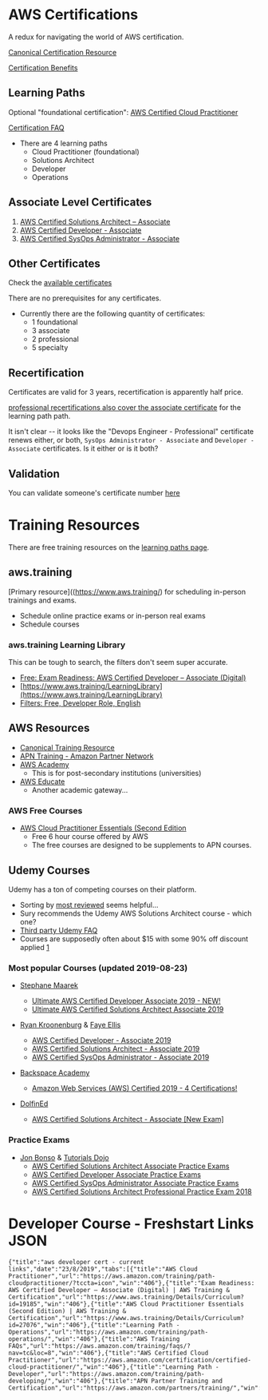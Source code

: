 
# AWS Certifications

A redux for navigating the world of AWS certification.

[Canonical Certification Resource](https://aws.amazon.com/certification/)

[Certification Benefits](https://aws.amazon.com/certification/benefits/)

## Learning Paths

Optional "foundational certification": [AWS Certified Cloud Practitioner](https://aws.amazon.com/certification/certified-cloud-practitioner/)

[Certification FAQ](https://aws.amazon.com/certification/faqs/)


- There are 4 learning paths
	- Cloud Practitioner (foundational)
	- Solutions Architect
	- Developer
	- Operations


## Associate Level Certificates

1. [AWS Certified Solutions Architect – Associate](https://aws.amazon.com/certification/certified-solutions-architect-associate/)
1. [AWS Certified Developer - Associate](https://aws.amazon.com/certification/certified-developer-associate/)
1. [AWS Certified SysOps Administrator - Associate](https://aws.amazon.com/certification/certified-sysops-admin-associate/)


## Other Certificates

Check the [available certificates](https://aws.amazon.com/certification/)

There are no prerequisites for any certificates.

- Currently there are the following quantity of certificates: 
	- 1 foundational
	- 3 associate
	- 2 professional
	- 5 specialty

## Recertification

Certificates are valid for 3 years, recertification is apparently half price.

[professional recertifications also cover the associate certificate](https://aws.amazon.com/certification/recertification/?nav=tc&loc=4) for the learning path path.

It isn't clear -- it looks like the "Devops Engineer - Professional" certificate renews either, or both, `SysOps Administrator - Associate` and `Developer - Associate` certificates.  Is it either or is it both?


## Validation

You can validate someone's certificate number [here](https://aw.certmetrics.com/amazon/public/verification.aspx)


# Training Resources

There are free training resources on the [learning paths page](https://aws.amazon.com/training/learning-paths/).


## aws.training

[Primary resource]((https://www.aws.training/) for scheduling in-person trainings and exams.

- Schedule online practice exams or in-person real exams
- Schedule courses


### aws.training Learning Library

This can be tough to search, the filters don't seem super accurate.

- [Free: Exam Readiness: AWS Certified Developer – Associate (Digital)](https://www.aws.training/Details/Curriculum?id=19185)
- [https://www.aws.training/LearningLibrary](https://www.aws.training/LearningLibrary)
- [Filters: Free, Developer Role, English](https://www.aws.training/LearningLibrary?filters=language%3A1&filters=digital%3A1&filters=classification%3A58&search=&tab=view_all)


## AWS Resources

- [Canonical Training Resource](https://aws.amazon.com/training/)
- [APN Training - Amazon Partner Network](https://aws.amazon.com/partners/training/)
- [AWS Academy](https://aws.amazon.com/training/awsacademy/)
	- This is for post-secondary institutions (universities)
- [AWS Educate](https://aws.amazon.com/education/awseducate/)
	- Another academic gateway...


### AWS Free Courses

- [AWS Cloud Practitioner Essentials (Second Edition](https://www.aws.training/Details/Curriculum?id=27076)
	- Free 6 hour course offered by AWS
	- The free courses are designed to be supplements to APN courses.


## Udemy Courses


Udemy has a ton of competing courses on their platform.

- Sorting by [most reviewed](https://www.udemy.com/courses/search/?q=aws&sort=most-reviewed) seems helpful...
- Sury recommends the Udemy AWS Solutions Architect course - which one?
- [Third party Udemy FAQ](https://www.smartmoves.life/udemy/)
- Courses are supposedly often about $15 with some 90% off discount applied [1](https://www.reddit.com/r/web_design/comments/51o8wb/are_udemy_courses_always_this_cheap/)


### Most popular Courses (updated 2019-08-23)

- [Stephane Maarek](https://www.udemy.com/user/stephane-maarek/)
	- [Ultimate AWS Certified Developer Associate 2019 - NEW!](https://www.udemy.com/aws-certified-developer-associate-dva-c01/)
	- [Ultimate AWS Certified Solutions Architect Associate 2019](https://www.udemy.com/aws-certified-solutions-architect-associate-saa-c01/)

- [Ryan Kroonenburg](https://www.udemy.com/user/ryankroonenburg/) & [Faye Ellis](https://www.udemy.com/user/faye-ellis-2/)
	- [AWS Certified Developer - Associate 2019](https://www.udemy.com/aws-certified-developer-associate/)
	- [AWS Certified Solutions Architect - Associate 2019](https://www.udemy.com/aws-certified-solutions-architect-associate/)
	- [AWS Certified SysOps Administrator - Associate 2019](https://www.udemy.com/aws-certified-sysops-administrator-associate/)

- [Backspace Academy](https://www.udemy.com/user/backspace-academy/)
	- [Amazon Web Services (AWS) Certified 2019 - 4 Certifications!](https://www.udemy.com/aws-certified-associate-architect-developer-sysops-admin/)

- [DolfinEd](https://www.udemy.com/user/wom-sherif/)
	- [AWS Certified Solutions Architect - Associate [New Exam]](https://www.udemy.com/aws-certified-solutions-architect-associate-exam/)


### Practice Exams

- [Jon Bonso](https://www.udemy.com/user/jonjonbonso/) & [Tutorials Dojo](https://www.udemy.com/user/tutorials-dojo-3/)
	- [AWS Certified Solutions Architect Associate Practice Exams](https://www.udemy.com/aws-certified-solutions-architect-associate-amazon-practice-exams/)
	- [AWS Certified Developer Associate Practice Exams](https://www.udemy.com/aws-certified-developer-associate-practice-exams-amazon/)
	- [AWS Certified SysOps Administrator Associate Practice Exams](https://www.udemy.com/aws-certified-sysops-administrator-associate-practice-exams-soa-c01/)
	- [AWS Certified Solutions Architect Professional Practice Exam 2018](https://www.udemy.com/aws-solutions-architect-professional-practice-exams-2018/)


# Developer Course - Freshstart Links JSON

```
{"title":"aws developer cert - current links","date":"23/8/2019","tabs":[{"title":"AWS Cloud Practitioner","url":"https://aws.amazon.com/training/path-cloudpractitioner/?tccta=icon","win":"406"},{"title":"Exam Readiness: AWS Certified Developer – Associate (Digital) | AWS Training & Certification","url":"https://www.aws.training/Details/Curriculum?id=19185","win":"406"},{"title":"AWS Cloud Practitioner Essentials (Second Edition) | AWS Training & Certification","url":"https://www.aws.training/Details/Curriculum?id=27076","win":"406"},{"title":"Learning Path - Operations","url":"https://aws.amazon.com/training/path-operations/","win":"406"},{"title":"AWS Training FAQs","url":"https://aws.amazon.com/training/faqs/?nav=tc&loc=8","win":"406"},{"title":"AWS Certified Cloud Practitioner","url":"https://aws.amazon.com/certification/certified-cloud-practitioner/","win":"406"},{"title":"Learning Path - Developer","url":"https://aws.amazon.com/training/path-developing/","win":"406"},{"title":"APN Partner Training and Certification","url":"https://aws.amazon.com/partners/training/","win":"406"}],"created":1566600444391}
```